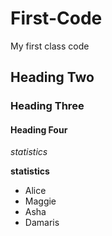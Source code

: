 # First-Code
My first class code

## Heading Two

### Heading Three

#### Heading Four

_statistics_

**statistics**

- Alice
- Maggie
- Asha
- Damaris


